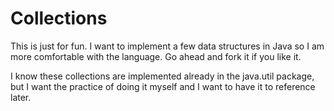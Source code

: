 # Collections
This is just for fun. I want to implement a few data structures in Java so I am more comfortable with the language. Go ahead and fork it if you like it.

I know these collections are implemented already in the java.util package, but I want the practice of doing it myself and I want to have it to reference later.
